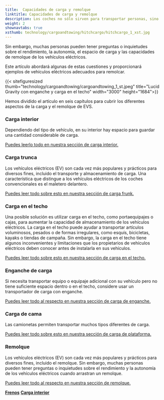 ```yaml
---
title:  Capacidades de carga y remolque
linktitle: Capacidades de carga y remolque
description: Los coches no sólo sirven para transportar personas, sino también para transportar diversos tipos de carga, como comestibles, equipaje, mascotas o equipamiento deportivo.
weight: 2
shownavtabs: true
xsthumb: technology/cargoandtowing/hitchcargo/hitchcargo_1_xst.jpg
---
```

<!-- markdownlint-disable MD033 -->

Sin embargo, muchas personas pueden tener preguntas o inquietudes sobre el rendimiento, la autonomía, el espacio de carga y las capacidades de remolque de los vehículos eléctricos.

Este artículo abordará algunas de estas cuestiones y proporcionará ejemplos de vehículos eléctricos adecuados para remolcar.

{{< sitefiguresized thumb="technology/cargoandtowing/cargoandtowing_1_st.jpeg" title="Lucid Gravity con enganche y carga en el techo" width="3000" height="1684">}}

Hemos dividido el artículo en seis capítulos para cubrir los diferentes aspectos de la carga y el remolque de EVS.

### Carga interior

Dependiendo del tipo de vehículo, en su interior hay espacio para guardar una cantidad considerable de carga.

[Puedes leerlo todo en nuestra sección de carga interior.](interiorcargo/)

### Carga trunca

Los vehículos eléctricos (EV) son cada vez más populares y prácticos para diversos fines, incluido el transporte y almacenamiento de carga. Una característica que distingue a los vehículos eléctricos de los coches convencionales es el maletero delantero.

[Puedes leer todo sobre esto en nuestra sección de carga frunk.](frunkcargo/)

### Carga en el techo

Una posible solución es utilizar carga en el techo, como portaequipajes o cajas, para aumentar la capacidad de almacenamiento de los vehículos eléctricos. La carga en el techo puede ayudar a transportar artículos voluminosos, pesados o de formas irregulares, como esquís, bicicletas, kayaks o tiendas de campaña. Sin embargo, la carga en el techo tiene algunos inconvenientes y limitaciones que los propietarios de vehículos eléctricos deben conocer antes de instalarla en sus vehículos.

[Puedes leer todo sobre esto en nuestra sección de carga en el techo.](roofcargo/)

### Enganche de carga

Si necesita transportar equipo o equipaje adicional con su vehículo pero no tiene suficiente espacio dentro o en el techo, considere usar un transportador de carga con enganche.

[Puedes leer todo al respecto en nuestra sección de carga de enganche.](hitchcargo/)

### Carga de cama

Las camionetas permiten transportar muchos tipos diferentes de carga.

[Puedes leer todo sobre esto en nuestra sección de carga de plataforma.](bedcargo/)

### Remolque

Los vehículos eléctricos (EV) son cada vez más populares y prácticos para diversos fines, incluido el remolque. Sin embargo, muchas personas pueden tener preguntas o inquietudes sobre el rendimiento y la autonomía de los vehículos eléctricos cuando arrastran un remolque.

[Puedes leer todo al respecto en nuestra sección de remolque.](remolque/)

<div class="mt-3 mb-3">
     <a href="../brakes/" class="text-decoration-none text-black"><strong><i class="bi-arrow-left"></i> Frenos</strong></a>
     <a href="interiorcargo/" class="text-decoration-none text-black float-end"><strong>Carga interior <i class="bi-arrow-right"></i></strong></a>
</div>